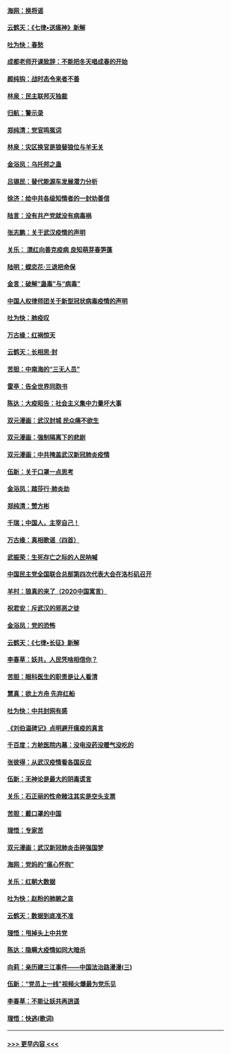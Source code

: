 #### [海网：换将谣](../pages/nsc993/n11873712.md?t=02171402) 
#### [云鹤天：《七律▪送瘟神》新解](../pages/nsc993/n11873598.md?t=02171402) 
#### [吐为快：春愁](../pages/nsc993/n11872801.md?t=02171402) 
#### [成都老师开课致辞：不能把冬天唱成春的开始](../pages/nsc993/n11872653.md?t=02171402) 
#### [颜纯钩：战时态令来者不善](../pages/nsc993/n11872011.md?t=02171402) 
#### [林泉：民主联邦灭独裁](../pages/nsc993/n11870998.md?t=02171402) 
#### [归航：警示录](../pages/nsc993/n11870963.md?t=02171402) 
#### [郑纯清：党官鸣冤词](../pages/nsc993/n11870938.md?t=02171402) 
#### [林泉：灾区换官是狼替狼位与羊无关](../pages/nsc993/n11870896.md?t=02171402) 
#### [金浴凤：乌托邦之蛊](../pages/nsc993/n11870879.md?t=02171402) 
#### [吕锡民：替代能源车发展潜力分析](../pages/nsc993/n11870656.md?t=02171402) 
#### [徐济：给中共各级知情者的一封劝善信](../pages/nsc993/n11868561.md?t=02171402) 
#### [陆言：没有共产党就没有病毒祸](../pages/nsc993/n11868232.md?t=02171402) 
#### [张志鹏：关于武汉疫情的声明](../pages/nsc993/n11867182.md?t=02171402) 
#### [关乐： 漂红向善克疫病 良知萌芽春笋蓬](../pages/nsc993/n11865710.md?t=02171402) 
#### [陆明：蝶恋花‧三退把命保](../pages/nsc993/n11865673.md?t=02171402) 
#### [金言：破解“蛊毒”与“病毒”](../pages/nsc993/n11864103.md?t=02171402) 
#### [中国人权律师团关于新型冠状病毒疫情的声明](../pages/nsc993/n11864249.md?t=02171402) 
#### [吐为快：肺疫叹](../pages/nsc993/n11864027.md?t=02171402) 
#### [万古缘：红祸惊天](../pages/nsc993/n11864079.md?t=02171402) 
#### [云鹤天：长相思‧封](../pages/nsc993/n11864006.md?t=02171402) 
#### [苦胆：中南海的“三无人员”](../pages/nsc993/n11862997.md?t=02171402) 
#### [雷亭：告全世界同胞书](../pages/nsc993/n11862572.md?t=02171402) 
#### [陈达：大疫昭告：社会主义集中力量坏大事](../pages/nsc993/n11859419.md?t=02171402) 
#### [双元漫画：武汉封城 民众痛不欲生](../pages/nsc993/n11859287.md?t=02171402) 
#### [双元漫画：强制隔离下的悲剧](../pages/nsc993/n11859244.md?t=02171402) 
#### [双元漫画：中共掩盖武汉新冠肺炎疫情](../pages/nsc993/n11858249.md?t=02171402) 
#### [伍新：关于口罩一点思考](../pages/nsc993/n11859195.md?t=02171402) 
#### [金浴凤：踏莎行‧肺炎劫](../pages/nsc993/n11858227.md?t=02171402) 
#### [郑纯清：赞方彬](../pages/nsc993/n11856803.md?t=02171402) 
#### [千瑞；中国人，主宰自己！](../pages/nsc993/n11856793.md?t=02171402) 
#### [万古缘：真相歌谣（四首）](../pages/nsc993/n11856263.md?t=02171402) 
#### [武振荣：生死存亡之际的人民呐喊](../pages/nsc993/n11856256.md?t=02171402) 
#### [中国民主党全国联合总部第四次代表大会在洛杉矶召开](../pages/nsc993/n11856344.md?t=02171402) 
#### [羊村：狼真的来了（2020中国寓言）](../pages/nsc993/n11856229.md?t=02171402) 
#### [祝君安：斥武汉的邪恶之徒](../pages/nsc993/n11855861.md?t=02171402) 
#### [金浴凤：党的恐怖](../pages/nsc993/n11855849.md?t=02171402) 
#### [云鹤天：《七律▪长征》新解](../pages/nsc993/n11855479.md?t=02171402) 
#### [李春草：妖共，人民凭啥相信你？](../pages/nsc993/n11855196.md?t=02171402) 
#### [苦胆：眼科医生的职责是让人看清](../pages/nsc993/n11853840.md?t=02171402) 
#### [慧真：欲上方舟 先弃红船](../pages/nsc993/n11853483.md?t=02171402) 
#### [吐为快：中共封网有感](../pages/nsc993/n11852575.md?t=02171402) 
#### [《刘伯温碑记》点明避开瘟疫的真言](../pages/nsc993/n11852128.md?t=02171402) 
#### [千百度：方舱医院内幕：没电没药没暖气没吃的](../pages/nsc993/n11850211.md?t=02171402) 
#### [张彼得：从武汉疫情看各国反应](../pages/nsc993/n11850102.md?t=02171402) 
#### [伍新：无神论是最大的阴毒谎言](../pages/nsc993/n11846129.md?t=02171402) 
#### [关乐：石正丽的性命赌注其实是空头支票](../pages/nsc993/n11846109.md?t=02171402) 
#### [苦胆：戴口罩的中国](../pages/nsc993/n11845576.md?t=02171402) 
#### [理悟：专家苦](../pages/nsc993/n11845564.md?t=02171402) 
#### [双元漫画：武汉新冠肺炎击碎强国梦](../pages/nsc993/n11843320.md?t=02171402) 
#### [海网：党妈的“瘟心怀抱”](../pages/nsc993/n11840740.md?t=02171402) 
#### [关乐：红朝大数据](../pages/nsc993/n11840675.md?t=02171402) 
#### [吐为快：赵粉的肺腑之哀](../pages/nsc993/n11840618.md?t=02171402) 
#### [云鹤天：数据到底准不准](../pages/nsc993/n11840325.md?t=02171402) 
#### [理悟：甩掉头上中共党](../pages/nsc993/n11838826.md?t=02171402) 
#### [陈达：隐瞒大疫情如同大暗杀](../pages/nsc993/n11838771.md?t=02171402) 
#### [向莉：亲历建三江事件——中国法治路漫漫(三)](../pages/nsc993/n11831825.md?t=02171402) 
#### [伍新：“党员上一线”视频火爆最为党乐见](../pages/nsc993/n11838200.md?t=02171402) 
#### [李春草：不能让妖共再逍遥](../pages/nsc993/n11838102.md?t=02171402) 
#### [理悟：快逃(歌词)](../pages/nsc993/n11838083.md?t=02171402) 

----
#### [ >>> 更早内容 <<< ](../indexes/nsc993-earlier.md)
